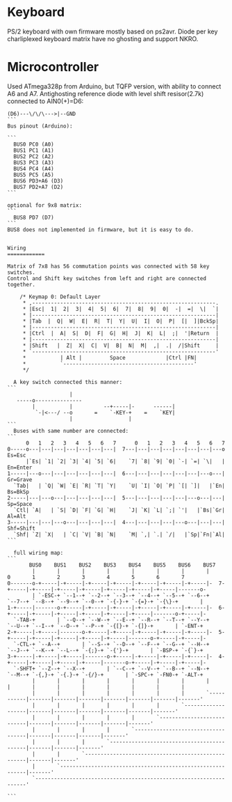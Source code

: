 
Keyboard 
============
PS/2 keyboard with own firmware mostly based on ps2avr.
Diode per key charliplexed keyboard matrix have no ghosting and support NKRO.

Microcontroller
=================
Used ATmega328p from Arduino, but TQFP version, with ability
to connect A6 and A7. Antighosting reference diode with level shift
resisor(2.7k) connected to AIN0(+)=D6:
````
(D6)---\/\/\--->|--GND
```
Bus pinout (Arduino):

```
  BUS0 PC0 (A0)
  BUS1 PC1 (A1)
  BUS2 PC2 (A2)
  BUS3 PC3 (A3)
  BUS4 PC4 (A4)
  BUS5 PC5 (A5)
  BUS6 PD3+A6 (D3)
  BUS7 PD2+A7 (D2)
```

optional for 9x8 matrix:
```
  BUS8 PD7 (D7)
```
BUS8 does not implemented in firmware, but it is easy to do.


Wiring
============

Matrix of 7x8 has 56 commutation points was connected with 58 key switches.
Control and Shift key switches from left and right are connected together.

    /* Keymap 0: Default Layer
     * ,-----------------------------------------------------------.
     * |Esc|  1|  2|  3|  4|  5|  6|  7|  8|  9|  0|  -|  =|  \|  `|
     * |-----------------------------------------------------------|
     * |Tab  |  Q|  W|  E|  R|  T|  Y|  U|  I|  O|  P|  [|  ]|BckSp|
     * |-----------------------------------------------------------|
     * |Ctrl  |  A|  S|  D|  F|  G|  H|  J|  K|  L|  ;|  '|Return  |
     * |-----------------------------------------------------------|
     * |Shift   |  Z|  X|  C|  V|  B|  N|  M|  ,|  .|  /|Shift     |
     * `-----------------------------------------------------------'
     *           | Alt |         Space             |Ctrl |FN|
     *           `------------------------------------------'
     */

  A key switch connected this manner:
```
                    |
   -----o---------------
        |           |          --+-----|-      ------|
         `-|<---/ --o       =    `-KEY-+    =    `KEY|
                    |                  |                 
```
  Buses with same number are connected:
```
      0   1   2   3   4   5   6   7      0   1   2   3   4   5   6   7
0-----o---|---|---|---|---|---|---|  7---|---|---|---|---|---|---|---o  Es=Esc
      |`Es| `1| `2| `3| `4| `5| `6|    `7| `8| `9| `0| `-| `=| `\|   |  En=Enter
1-----|---o---|---|---|---|---|---|  6---|---|---|---|---|---|---o---|  Gr=Grave
  `Tab|   | `Q| `W| `E| `R| `T| `Y|    `U| `I| `O| `P| `[| `]|   |`En|  Bs=BkSp
2-----|---|---o---|---|---|---|---|  5---|---|---|---|---|---o---|---|  Sp=Space
  `Ctl| `A|   | `S| `D| `F| `G| `H|    `J| `K| `L| `;| `'|   |`Bs|`Gr|  Al=Alt
3-----|---|---|---o---|---|---|---|  4---|---|---|---|---o---|---|---| Shf=Shift
  `Shf| `Z| `X|   | `C| `V| `B| `N|    `M| `,| `.| `/|   |`Sp|`Fn|`Al|
```

  full wiring map:
```
       BUS0    BUS1    BUS2    BUS3    BUS4    BUS5    BUS6    BUS7
        |       |       |       |       |       |       |       |          0       1       2       3       4       5       6       7 
0-------o-+-----|-+-----|-+-----|-+-----|-+-----|-+-----|-+-----|-  7-+-----|-+-----|-+-----|-+-----|-+-----|-+-----|-+-----|-------o- 
        | `-ESC-+ `--1--+ `--2--+ `--3--+ `--4--+ `--5--+ `--6--+     `--7--+ `--8--+ `--9--+ `--0--+ `-{-}-+ `-{=}-+ `-{\}-+       | 
1-+-----|-------o-+-----|-+-----|-+-----|-+-----|-+-----|-+-----|-  6-+-----|-+-----|-+-----|-+-----|-+-----|-+-----|-------o-+-----|- 
  `-TAB-+       | `--Q--+ `--W--+ `--E--+ `--R--+ `--T--+ `--Y--+     `--U--+ `--I--+ `--O--+ `--P--+ `-{[}-+ `-{]}-+       | `-ENT-+ 
2-+-----|-+-----|-------o-+-----|-+-----|-+-----|-+-----|-+-----|-  5-+-----|-+-----|-+-----|-+-----|-+-----|-------o-+-----|-+-----|- 
  `-CTL-+ `--A--+       | `--S--+ `--D--+ `--F--+ `--G--+ `--H--+     `--J--+ `--K--+ `--L--+ `-{;}-+ `-{'}-+       | `-BSP-+ `-{`}-+ 
3-+-----|-+-----|-+-----|-------o-+-----|-+-----|-+-----|-+-----|-  4-+-----|-+-----|-+-----|-+-----|-------o-+-----|-+-----|-+-----|-
  `-SHFT+ `--Z--+ `--X--+       | `--C--+ `--V--+ `--B--+ `--N--+     `--M--+ `-{,}-+ `-{.}-+ `-{/}-+       | `-SPC-+ `-FN0-+ `-ALT-+ 
        |       |       |       |       |       |       |       |           |       |       |       |       |       |       |       | 
        |       |       |       |       |       |       |       `-----------|-------|-------|-------|-------|-------|-------|-------'
        |       |       |       |       |       |       `-------------------|-------|-------|-------|-------|-------|-------'
        |       |       |       |       |       `---------------------------|-------|-------|-------|-------|-------'
        |       |       |       |       `-----------------------------------|-------|-------|-------|-------'
        |       |       |       `-------------------------------------------|-------|-------|-------'
        |       |       `---------------------------------------------------|-------|-------'
        |       `-----------------------------------------------------------|-------'
        `-------------------------------------------------------------------'

```
